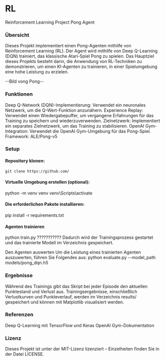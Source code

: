 # RL
Reinforcement Learning Project
Pong Agent
### Übersicht
Dieses Projekt implementiert einen Pong-Agenten mithilfe von Reinforcement Learning (RL). Der Agent wird mithilfe von Deep Q-Learning (DQN) trainiert, das klassische Atari-Spiel Pong zu spielen. Das Hauptziel dieses Projekts besteht darin, die Anwendung von RL-Techniken zu demonstrieren, um einen KI-Agenten zu trainieren, in einer Spielumgebung eine hohe Leistung zu erzielen.

--Bild vong Pong--

### Funktionen
Deep Q-Network (DQN)-Implementierung: Verwendet ein neuronales Netzwerk, um die Q-Wert-Funktion anzunähern.
Experience Replay: Verwendet einen Wiedergabepuffer, um vergangene Erfahrungen für das Training zu speichern und wiederzuverwenden.
Zielnetzwerk: Implementiert ein separates Zielnetzwerk, um das Training zu stabilisieren.
OpenAI Gym-Integration: Verwendet die OpenAI Gym-Umgebung für das Pong-Spiel.
Framework: ALE/Pong-v5

### Setup
#### Repository klonen:
```shell
git clone https://github.com/
```
#### Virtuelle Umgebung erstellen (optional): 
python -m venv venv
venv\Scripts\activate
#### Die erforderlichen Pakete installieren:
pip install -r requirements.txt
#### Agenten trainieren
python train.py ???????????
Dadurch wird der Trainingsprozess gestartet und das trainierte Modell im Verzeichnis gespeichert.

Den Agenten auswerten
Um die Leistung eines trainierten Agenten auszuwerten, führen Sie Folgendes aus:
python evaluate.py --model_path models/pong_dqn.h5


### Ergebnisse
Während des Trainings gibt das Skript bei jeder Episode den aktuellen Punktestand und Verlust aus. Trainingsergebnisse, einschließlich Verlustkurven und Punkteverlauf, werden im Verzeichnis results/ gespeichert und können mit Matplotlib visualisiert werden.

### Referenzen
Deep Q-Learning mit TensorFlow und Keras
OpenAI Gym-Dokumentation

### Lizenz
Dieses Projekt ist unter der MIT-Lizenz lizenziert – Einzelheiten finden Sie in der Datei LICENSE.
